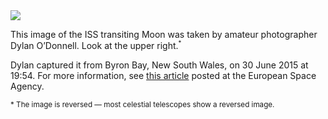 <img src="http://www.esa.int/var/esa/storage/images/esa_multimedia/images/2015/07/station_moon_transit/15507470-1-eng-GB/Station_Moon_transit_node_full_image_2.jpg">

This image of the ISS transiting Moon was taken by amateur photographer Dylan O’Donnell. 
Look at the upper right.<sup><small>*</small></sup>

Dylan captured it from Byron Bay, New South Wales, on 30 June 2015 at 19:54.
For more information, see <a href="http://www.esa.int/spaceinimages/Images/2015/07/Station_Moon_transit" target="_blankj">this article</a> posted at the European Space Agency.

<small>* The image is reversed &mdash; most celestial telescopes show a reversed image.</small>
